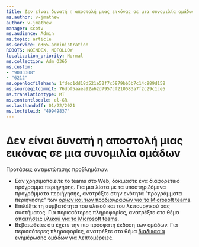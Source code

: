 ```yaml
---
title: Δεν είναι δυνατή η αποστολή μιας εικόνας σε μια συνομιλία ομάδων
ms.author: v-jmathew
author: v-jmathew
manager: scotv
ms.audience: Admin
ms.topic: article
ms.service: o365-administration
ROBOTS: NOINDEX, NOFOLLOW
localization_priority: Normal
ms.collection: Adm_O365
ms.custom:
- "9003308"
- "6212"
ms.openlocfilehash: 1fdec1dd18d521e52f7c5879bb5b7c14c989d158
ms.sourcegitcommit: 76dbf5aaea92a62d7957cf210583a7f2c29c1ce5
ms.translationtype: MT
ms.contentlocale: el-GR
ms.lasthandoff: 01/22/2021
ms.locfileid: "49949837"
---
```

# <a name="cant-upload-an-image-to-a-teams-chat"></a>Δεν είναι δυνατή η αποστολή μιας εικόνας σε μια συνομιλία ομάδων

Προτάσεις αντιμετώπισης προβλημάτων:

- Εάν χρησιμοποιείτε το teams στο Web, δοκιμάστε ένα διαφορετικό πρόγραμμα περιήγησης. Για μια λίστα με τα υποστηριζόμενα προγράμματα περιήγησης, ανατρέξτε στην ενότητα "προγράμματα περιήγησης" των [ορίων και των προδιαγραφών για το Microsoft teams](https://docs.microsoft.com/microsoftteams/limits-specifications-teams).
- Επιλέξτε τη συμβατότητα του υλικού και του λειτουργικού σας συστήματος. Για περισσότερες πληροφορίες, ανατρέξτε στο θέμα [απαιτήσεις υλικού για το Microsoft teams](https://docs.microsoft.com/microsoftteams/hardware-requirements-for-the-teams-app).
- Βεβαιωθείτε ότι έχετε την πιο πρόσφατη έκδοση των ομάδων. Για περισσότερες πληροφορίες, ανατρέξτε στο θέμα [διαδικασία ενημέρωσης ομάδων](https://docs.microsoft.com/microsoftteams/teams-client-update) για λεπτομέρειες.
